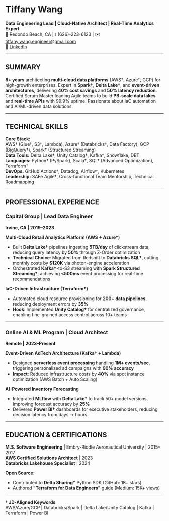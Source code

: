 # Tiffany Wang

**Data Engineering Lead | Cloud-Native Architect | Real-Time Analytics Expert**  
📍 Redondo Beach, CA | 📞 (626)-223-6123 | ✉️ tiffany.wang.engineer@gmail.com  
🔗 [LinkedIn](https://www.linkedin.com/in/tiffanywangengineer/)  

---

## SUMMARY  
**8+ years** architecting **multi-cloud data platforms** (AWS†, Azure†, GCP) for high-growth enterprises. Expert in **Spark†**, **Delta Lake†**, and **event-driven architectures**, delivering **40% cost savings** and **50% latency reduction**. Certified Scrum Master leading Agile teams to build **PB-scale data lakes** and **real-time APIs** with 99.9% uptime. Passionate about IaC automation and AI/ML-driven data solutions.

---

## TECHNICAL SKILLS  
**Core Stack:**  
AWS† (Glue†, S3†, Lambda), Azure† (Databricks†, Data Factory), GCP (BigQuery†), Spark† (Structured Streaming)  
**Data Tools:** Delta Lake†, Unity Catalog†, Kafka†, Snowflake, DBT  
**Languages:** Python† (PySpark), Scala†, SQL† (Advanced Optimization), Terraform†  
**DevOps:** GitHub Actions†, Datadog, Airflow†, Kubernetes  
**Leadership:** SAFe Agile†, Cross-functional Team Mentorship, Technical Roadmapping  

---

## PROFESSIONAL EXPERIENCE  

### Capital Group | **Lead Data Engineer**  
**Irvine, CA | 2019–2023**  

**Multi-Cloud Retail Analytics Platform (AWS + Azure†)**  
- Built **Delta Lake†** pipelines ingesting **5TB/day** of clickstream data, reducing query latency by **50%** through Z-Order optimization  
- **Technical Choice**: Migrated from Redshift to **Databricks SQL†**, cutting monthly costs by **$120K** via photon-engine acceleration  
- Orchestrated **Kafka†**-to-S3 streaming with **Spark Structured Streaming†**, achieving **<500ms** event processing for real-time recommendations  

**IaC-Driven Infrastructure (Terraform†)**  
- Automated cloud resource provisioning for **200+ data pipelines**, reducing deployment errors by **35%**  
- **Hook**: Implemented **Unity Catalog†** for centralized governance, enabling fine-grained access control across 10+ teams  

---

### Online AI & ML Program | **Cloud Architect**  
**Remote | 2023–Present**  

**Event-Driven AdTech Architecture (Kafka† + Lambda)**  
- Designed **serverless event processing** handling **1M+ events/sec**, triggering personalized ad campaigns with **90% accuracy**  
- **Impact**: Reduced infrastructure costs by **40%** via spot instance optimization (AWS Batch + Auto Scaling)  

**AI-Powered Inventory Forecasting**  
- Integrated **MLflow** with **Delta Lake†** to track 50+ model versions, improving forecast accuracy by **25%**  
- Delivered **Power BI†** dashboards for executive stakeholders, reducing decision latency from days → hours  

---

## EDUCATION & CERTIFICATIONS  
**M.S. Software Engineering** | Embry-Riddle Aeronautical University | 2015–2017  
**AWS Certified Solutions Architect** | 2023  
**Databricks Lakehouse Specialist** | 2024  

**Open Source:**  
- Contributed to **Delta Sharing†** Python SDK (GitHub: 1K+ stars)  
- Authored **"Terraform for Data Engineers"** guide (Medium: 15K+ views)  

---

† **JD-Aligned Keywords**  
AWS/Azure/GCP | Databricks/Spark | Delta Lake/Unity Catalog | Kafka | Terraform | Power BI  